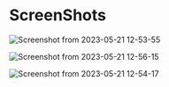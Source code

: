 # ScreenShots
![Screenshot from 2023-05-21 12-53-55](https://github.com/omar201999/Microservices_02-Docker-Ngnix-with-specific-HTML-Sprints/assets/46471716/6d72f7cf-cacd-4577-8da8-0eaa4961d106)

![Screenshot from 2023-05-21 12-56-15](https://github.com/omar201999/Microservices_02-Docker-Ngnix-with-specific-HTML-Sprints/assets/46471716/495e56a5-86d5-47ff-bb39-8f56ab5935eb)

![Screenshot from 2023-05-21 12-54-17](https://github.com/omar201999/Microservices_02-Docker-Ngnix-with-specific-HTML-Sprints/assets/46471716/11fcd4b5-63a4-4bd8-b282-043599e25630)
